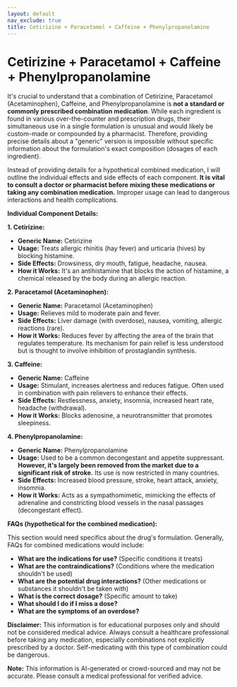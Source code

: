 ```yaml
---
layout: default
nav_exclude: true
title: Cetirizine + Paracetamol + Caffeine + Phenylpropanolamine
---
```


# Cetirizine + Paracetamol + Caffeine + Phenylpropanolamine

It's crucial to understand that a combination of Cetirizine, Paracetamol (Acetaminophen), Caffeine, and Phenylpropanolamine is **not a standard or commonly prescribed combination medication**.  While each ingredient is found in various over-the-counter and prescription drugs, their simultaneous use in a single formulation is unusual and would likely be custom-made or compounded by a pharmacist. Therefore, providing precise details about a "generic" version is impossible without specific information about the formulation's exact composition (dosages of each ingredient).

Instead of providing details for a hypothetical combined medication, I will outline the individual effects and side effects of each component.  **It is vital to consult a doctor or pharmacist before mixing these medications or taking any combination medication.**  Improper usage can lead to dangerous interactions and health complications.


**Individual Component Details:**

**1. Cetirizine:**

* **Generic Name:** Cetirizine
* **Usage:**  Treats allergic rhinitis (hay fever) and urticaria (hives) by blocking histamine.
* **Side Effects:** Drowsiness, dry mouth, fatigue, headache, nausea.
* **How it Works:**  It's an antihistamine that blocks the action of histamine, a chemical released by the body during an allergic reaction.

**2. Paracetamol (Acetaminophen):**

* **Generic Name:** Paracetamol (Acetaminophen)
* **Usage:** Relieves mild to moderate pain and fever.
* **Side Effects:** Liver damage (with overdose), nausea, vomiting, allergic reactions (rare).
* **How it Works:**  Reduces fever by affecting the area of the brain that regulates temperature.  Its mechanism for pain relief is less understood but is thought to involve inhibition of prostaglandin synthesis.

**3. Caffeine:**

* **Generic Name:** Caffeine
* **Usage:**  Stimulant, increases alertness and reduces fatigue.  Often used in combination with pain relievers to enhance their effects.
* **Side Effects:** Restlessness, anxiety, insomnia, increased heart rate, headache (withdrawal).
* **How it Works:** Blocks adenosine, a neurotransmitter that promotes sleepiness.

**4. Phenylpropanolamine:**

* **Generic Name:** Phenylpropanolamine
* **Usage:**  Used to be a common decongestant and appetite suppressant.  **However, it's largely been removed from the market due to a significant risk of stroke.** Its use is now restricted in many countries.
* **Side Effects:** Increased blood pressure, stroke, heart attack, anxiety, insomnia.
* **How it Works:**  Acts as a sympathomimetic, mimicking the effects of adrenaline and constricting blood vessels in the nasal passages (decongestant effect).


**FAQs (hypothetical for the combined medication):**

This section would need specifics about the drug's formulation.  Generally, FAQs for combined medications would include:

* **What are the indications for use?** (Specific conditions it treats)
* **What are the contraindications?** (Conditions where the medication shouldn't be used)
* **What are the potential drug interactions?** (Other medications or substances it shouldn't be taken with)
* **What is the correct dosage?** (Specific amount to take)
* **What should I do if I miss a dose?**
* **What are the symptoms of an overdose?**


**Disclaimer:** This information is for educational purposes only and should not be considered medical advice.  Always consult a healthcare professional before taking any medication, especially combinations not explicitly prescribed by a doctor.  Self-medicating with this type of combination could be dangerous.


**Note:** This information is AI-generated or crowd-sourced and may not be accurate. Please consult a medical professional for verified advice.